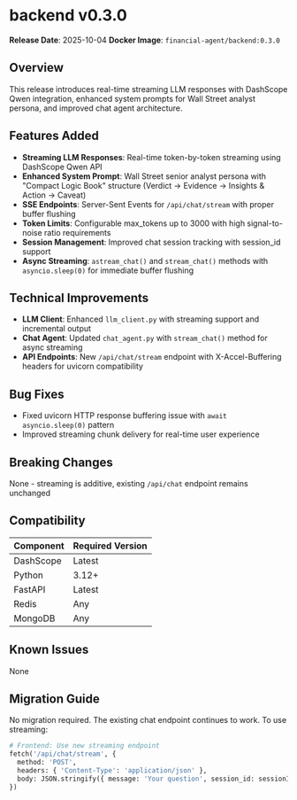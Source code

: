 # backend v0.3.0

**Release Date**: 2025-10-04
**Docker Image**: `financial-agent/backend:0.3.0`

## Overview

This release introduces real-time streaming LLM responses with DashScope Qwen integration, enhanced system prompts for Wall Street analyst persona, and improved chat agent architecture.

## Features Added

- **Streaming LLM Responses**: Real-time token-by-token streaming using DashScope Qwen API
- **Enhanced System Prompt**: Wall Street senior analyst persona with "Compact Logic Book" structure (Verdict → Evidence → Insights & Action → Caveat)
- **SSE Endpoints**: Server-Sent Events for `/api/chat/stream` with proper buffer flushing
- **Token Limits**: Configurable max_tokens up to 3000 with high signal-to-noise ratio requirements
- **Session Management**: Improved chat session tracking with session_id support
- **Async Streaming**: `astream_chat()` and `stream_chat()` methods with `asyncio.sleep(0)` for immediate buffer flushing

## Technical Improvements

- **LLM Client**: Enhanced `llm_client.py` with streaming support and incremental output
- **Chat Agent**: Updated `chat_agent.py` with `stream_chat()` method for async streaming
- **API Endpoints**: New `/api/chat/stream` endpoint with X-Accel-Buffering headers for uvicorn compatibility

## Bug Fixes

- Fixed uvicorn HTTP response buffering issue with `await asyncio.sleep(0)` pattern
- Improved streaming chunk delivery for real-time user experience

## Breaking Changes

None - streaming is additive, existing `/api/chat` endpoint remains unchanged

## Compatibility

| Component | Required Version |
|-----------|-----------------|
| DashScope | Latest |
| Python | 3.12+ |
| FastAPI | Latest |
| Redis | Any |
| MongoDB | Any |

## Known Issues

None

## Migration Guide

No migration required. The existing chat endpoint continues to work. To use streaming:

```python
# Frontend: Use new streaming endpoint
fetch('/api/chat/stream', {
  method: 'POST',
  headers: { 'Content-Type': 'application/json' },
  body: JSON.stringify({ message: 'Your question', session_id: sessionId })
})
```
